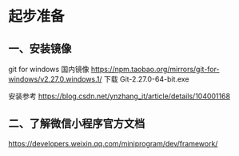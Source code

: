 起步准备
=======
一、安装镜像
-----------
git for windows 国内镜像
https://npm.taobao.org/mirrors/git-for-windows/v2.27.0.windows.1/
下载 Git-2.27.0-64-bit.exe

安装参考 https://blog.csdn.net/ynzhang_it/article/details/104001168

二、了解微信小程序官方文档
------------------------
https://developers.weixin.qq.com/miniprogram/dev/framework/